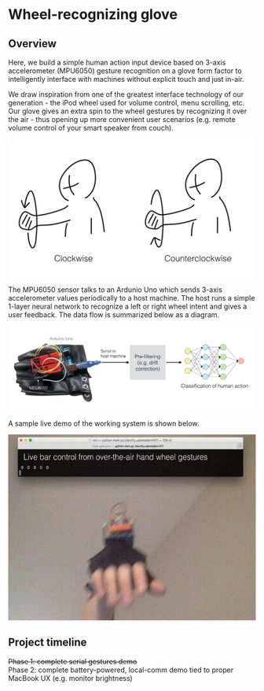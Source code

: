 # Wheel-recognizing glove

## Overview

Here, we build a simple human action input device based on 3-axis accelerometer (MPU6050) gesture recognition on a glove form factor to intelligently interface with machines without explicit touch and just in-air.

We draw inspiration from one of the greatest interface technology of our generation - the iPod wheel used for volume control, menu scrolling, etc.
Our glove gives an extra spin to the wheel gestures by recognizing it over the air - thus opening up more convenient user scenarios (e.g. remote volume control of your smart speaker from couch).

<img src="ref/photo.png" alt="drawing" width="500"/>

The MPU6050 sensor talks to an Ardunio Uno which sends 3-axis accelerometer values periodically to a host machine. The host runs a simple 1-layer neural network to recognize a left or right wheel intent and gives a user feedback. The data flow is summarized below as a diagram.

<img src="ref/data.png" alt="drawing" width="1000"/>

A sample live demo of the working system is shown below.

![](ref/output.gif)

## Project timeline

~~Phase 1: complete serial gestures demo~~  
Phase 2: complete battery-powered, local-comm demo tied to proper MacBook UX (e.g. monitor brightness)